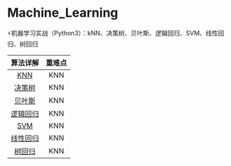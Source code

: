 # Machine_Learning
⚡️机器学习实战（Python3）：kNN、决策树、贝叶斯、逻辑回归、SVM、线性回归、树回归


|算法详解|重难点|
|:----:|:----:|
|[KNN](www.baidu.con)|KNN|
|[决策树](www.baidu.con)|KNN|
|[贝叶斯](www.baidu.con)|KNN|
|[逻辑回归](www.baidu.con)|KNN|
|[SVM](www.baidu.con)|KNN|
|[线性回归](www.baidu.con)|KNN|
|[树回归](www.baidu.con)|KNN|
